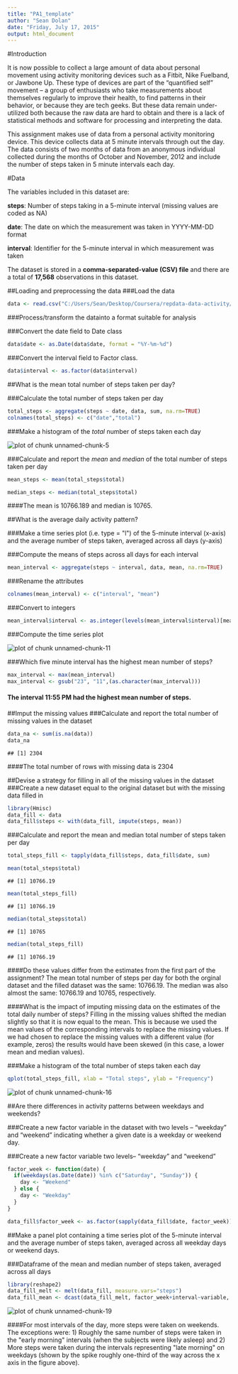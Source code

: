 ```yaml
---
title: "PA1_template"
author: "Sean Dolan"
date: "Friday, July 17, 2015"
output: html_document
---
```


#Introduction

It is now possible to collect a large amount of data about personal movement using activity monitoring devices such as a Fitbit, Nike Fuelband, or Jawbone Up. These type of devices are part of the “quantified self” movement – a group of enthusiasts who take measurements about themselves regularly to improve their health, to find patterns in their behavior, or because they are tech geeks. But these data remain under-utilized both because the raw data are hard to obtain and there is a lack of statistical methods and software for processing and interpreting the data.

This assignment makes use of data from a personal activity monitoring device. This device collects data at 5 minute intervals through out the day. The data consists of two months of data from an anonymous individual collected during the months of October and November, 2012 and include the number of steps taken in 5 minute intervals each day.

#Data

The variables included in this dataset are:

**steps**: Number of steps taking in a 5-minute interval (missing values are coded as NA)

**date**: The date on which the measurement was taken in YYYY-MM-DD format

**interval**: Identifier for the 5-minute interval in which measurement was taken

The dataset is stored in a **comma-separated-value (CSV) file** and there are a total of **17,568** observations in this dataset.


##Loading and preprocessing the data
###Load the data


```r
data <- read.csv("C:/Users/Sean/Desktop/Coursera/repdata-data-activity/activity.csv")
```

###Process/transform the datainto a format suitable for analysis

###Convert the date field to Date class  


```r
data$date <- as.Date(data$date, format = "%Y-%m-%d")
```

###Convert the interval field to Factor class.


```r
data$interval <- as.factor(data$interval)
```

##What is the mean total number of steps taken per day?

###Calculate the total number of steps taken per day


```r
total_steps <- aggregate(steps ~ date, data, sum, na.rm=TRUE)
colnames(total_steps) <- c("date","total")
```

###Make a histogram of the *total* number of steps taken each day

![plot of chunk unnamed-chunk-5](figure/unnamed-chunk-5-1.png) 

###Calculate and report the *mean* and *median* of the total number of steps taken per day


```r
mean_steps <- mean(total_steps$total)
```


```r
median_steps <- median(total_steps$total)
```

####The mean is 10766.189 and median is 10765.

##What is the average daily activity pattern?

###Make a time series plot (i.e. type = "l") of the 5-minute interval (x-axis) and the average number of steps taken, averaged across all days (y-axis)

###Compute the means of steps across all days for each interval


```r
mean_interval <- aggregate(steps ~ interval, data, mean, na.rm=TRUE)
```

###Rename the attributes


```r
colnames(mean_interval) <- c("interval", "mean")
```

###Convert to integers 


```r
mean_interval$interval <- as.integer(levels(mean_interval$interval)[mean_interval$interval])
```

###Compute the time series plot

![plot of chunk unnamed-chunk-11](figure/unnamed-chunk-11-1.png) 

###Which five minute interval has the highest mean number of steps?


```r
max_interval <- max(mean_interval)
max_interval <- gsub("23", "11",(as.character(max_interval)))
```

#### The interval 11:55 PM had the highest mean number of steps.

##Imput the missing values
###Calculate and report the total number of missing values in the dataset 


```r
data_na <- sum(is.na(data))
data_na
```

```
## [1] 2304
```

####The total number of rows with missing data is 2304

##Devise a strategy for filling in all of the missing values in the dataset
###Create a new dataset equal to the original dataset but with the missing data filled in


```r
library(Hmisc)
data_fill <- data
data_fill$steps <- with(data_fill, impute(steps, mean))
```

###Calculate and report the mean and median total number of steps taken per day 


```r
total_steps_fill <- tapply(data_fill$steps, data_fill$date, sum)

mean(total_steps$total)
```

```
## [1] 10766.19
```

```r
mean(total_steps_fill)
```

```
## [1] 10766.19
```

```r
median(total_steps$total)
```

```
## [1] 10765
```

```r
median(total_steps_fill)
```

```
## [1] 10766.19
```

####Do these values differ from the estimates from the first part of the assignment? 
The mean total number of steps per day for both the orginal dataset and the filled dataset
was the same: 10766.19.  The median was also almost the same: 10766.19 and 10765, respectively.

####What is the impact of imputing missing data on the estimates of the total daily number of steps?
Filling in the missing values shifted the median slightly so that it is now equal to the mean.  This is because we used the mean values of the corresponding intervals to replace the missing values. If we had chosen to replace the missing values with a different value (for example, zeros) the results would have been skewed (in this case, a lower mean and median values).

###Make a histogram of the total number of steps taken each day

```r
qplot(total_steps_fill, xlab = "Total steps", ylab = "Frequency")
```

![plot of chunk unnamed-chunk-16](figure/unnamed-chunk-16-1.png) 

##Are there differences in activity patterns between weekdays and weekends?

###Create a new factor variable in the dataset with two levels – “weekday” and “weekend” indicating whether a given date is a weekday or weekend day.

###Create a new factor variable two levels– “weekday” and “weekend”


```r
factor_week <- function(date) {
  if(weekdays(as.Date(date)) %in% c("Saturday", "Sunday")) {
    day <- "Weekend"
  } else {
    day <- "Weekday"
  }
}

data_fill$factor_week <- as.factor(sapply(data_fill$date, factor_week))
```

##Make a panel plot containing a time series plot of the 5-minute interval and the average number of steps taken, averaged across all weekday days or weekend days. 

###Dataframe of the mean and median number of steps taken, averaged across all days


```r
library(reshape2)
data_fill_melt <- melt(data_fill, measure.vars="steps")
data_fill_mean <- dcast(data_fill_melt, factor_week+interval~variable, mean)
```

![plot of chunk unnamed-chunk-19](figure/unnamed-chunk-19-1.png) 

####For most intervals of the day, more steps were taken on weekends. The exceptions were: 1) Roughly the same number of steps were taken in the "early morning" intervals (when the subjects were likely asleep) and 2) More steps were taken during the intervals representing "late morning" on weekdays (shown by the spike roughly one-third of the way across the x axis in the figure above).


